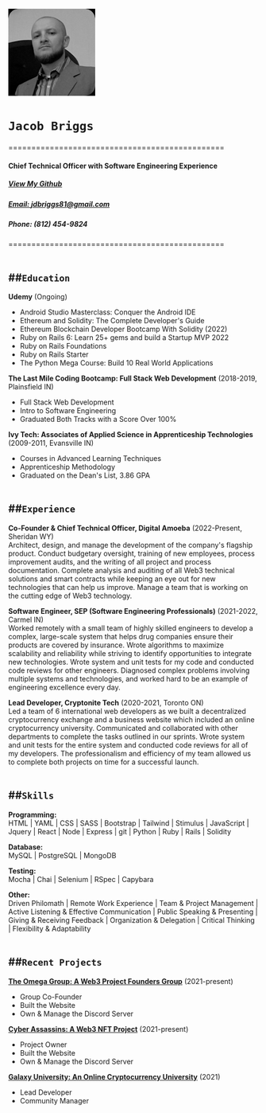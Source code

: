![Jacob Briggs](/rsz_headshotedit.jpg)
# `Jacob Briggs`
===============================================
#### Chief Technical Officer with Software Engineering Experience
##### [View My Github](https://github.com/elipsion-dev)
##### [Email: jdbriggs81@gmail.com](mailto:jdbriggs81@gmail.com)
##### Phone: (812) 454-9824
===============================================
<br/><br/>

##`Education`
---------
**Udemy** (Ongoing)
- Android Studio Masterclass: Conquer the Android IDE
- Ethereum and Solidity: The Complete Developer's Guide
- Ethereum Blockchain Developer Bootcamp With Solidity (2022)
- Ruby on Rails 6: Learn 25+ gems and build a Startup MVP 2022
- Ruby on Rails Foundations
- Ruby on Rails Starter
- The Python Mega Course: Build 10 Real World Applications

**The Last Mile Coding Bootcamp: Full Stack Web Development** (2018-2019, Plainsfield IN)
- Full Stack Web Development
- Intro to Software Engineering
- Graduated Both Tracks with a Score Over 100%

**Ivy Tech: Associates of Applied Science in Apprenticeship Technologies** (2009-2011, Evansville IN)
- Courses in Advanced Learning Techniques
- Apprenticeship Methodology
- Graduated on the Dean's List, 3.86 GPA<br/><br/>


##`Experience`
---------
**Co-Founder & Chief Technical Officer, Digital Amoeba** (2022-Present, Sheridan WY)<br>
Architect, design, and manage the development of the company's flagship product. Conduct budgetary oversight, training of new employees, process improvement audits, and the writing of all project and process documentation. Complete analysis and auditing of all Web3 technical solutions and smart contracts while keeping an eye out for new technologies that can help us improve. Manage a team that is working on the cutting edge of Web3 technology.

**Software Engineer, SEP (Software Engineering Professionals)** (2021-2022, Carmel IN)<br>
Worked remotely with a small team of highly skilled engineers to develop a complex, large-scale system that helps drug companies ensure their products are covered by insurance. Wrote algorithms to maximize scalability and reliability while striving to identify opportunities to integrate new technologies. Wrote system and unit tests for my code and conducted code reviews for other engineers. Diagnosed complex problems involving multiple systems and technologies, and worked hard to be an example of engineering excellence every day.

**Lead Developer, Cryptonite Tech** (2020-2021, Toronto ON)<br>
Led a team of 6 international web developers as we built a decentralized cryptocurrency exchange and a business website which included an online cryptocurrency university. Communicated and collaborated with other departments to complete the tasks outlined in our sprints. Wrote system and unit tests for the entire system and conducted code reviews for all of my developers. The professionalism and efficiency of my team allowed us to complete both projects on time for a successful launch.<br/><br/>

##`Skills`
------
**Programming:**<br>
HTML | YAML | CSS | SASS | Bootstrap | Tailwind | Stimulus | JavaScript | Jquery | React | Node | Express | git | Python | Ruby | Rails | Solidity

**Database:**<br>
MySQL | PostgreSQL | MongoDB

**Testing:**<br>
Mocha | Chai | Selenium | RSpec | Capybara

**Other:**<br>
Driven Philomath | Remote Work Experience | Team & Project Management | Active Listening & Effective Communication | Public Speaking & Presenting | Giving & Receiving Feedback | Organization & Delegation | Critical Thinking | Flexibility & Adaptability <br/><br/>

##`Recent Projects`
--------
**[The Omega Group: A Web3 Project Founders Group](https://omegagroup.icu/)** (2021-present)
- Group Co-Founder
- Built the Website
- Own & Manage the Discord Server

**[Cyber Assassins: A Web3 NFT Project](https://cyberassassinsnft.com/)** (2021-present)
- Project Owner
- Built the Website
- Own & Manage the Discord Server

**[Galaxy University: An Online Cryptocurrency University](https://galaxyprotocol.io/#/GalaxyUniversity)** (2021)
- Lead Developer
- Community Manager
